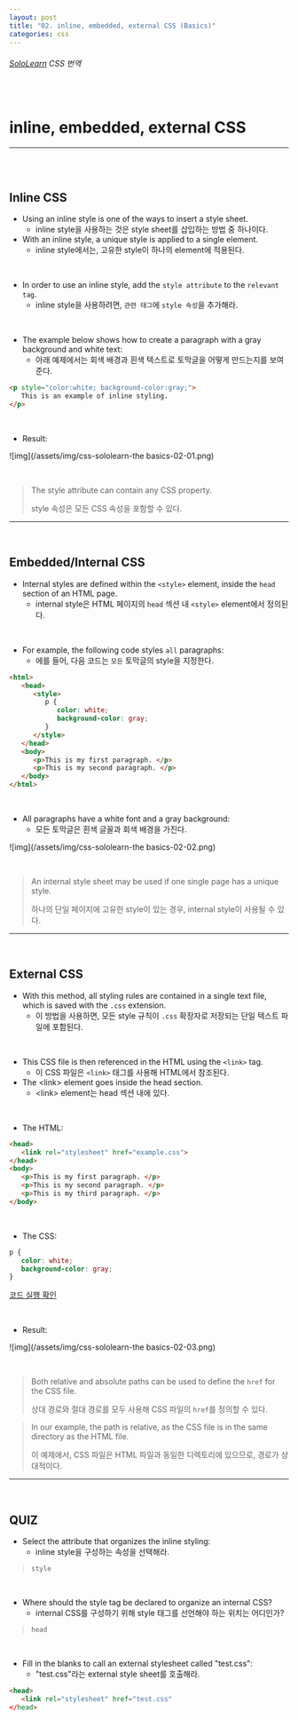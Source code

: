 ```yaml
---
layout: post
title: "02. inline, embedded, external CSS (Basics)"
categories: css
---
```


###### [SoloLearn](https://www.sololearn.com/) CSS 번역

<br>

# inline, embedded, external CSS

------

<br>

<br>

## Inline CSS

- Using an inline style is one of the ways to insert a style sheet.
  - inline style을 사용하는 것은 style sheet를 삽입하는 방법 중 하나이다.
- With an inline style, a unique style is applied to a single element.
  - inline style에서는, 고유한 style이 하나의 element에 적용된다.

<br>

- In order to use an inline style, add the `style attribute` to the `relevant tag`.
  - inline style을 사용하려면, `관련 태그`에 `style 속성`을 추가해라.

<br>

- The example below shows how to create a paragraph with a gray background and white text:
  - 아래 예제에서는 회색 배경과 흰색 텍스트로 토막글을 어떻게 만드는지를 보여준다.

```html
<p style="color:white; background-color:gray;">
   This is an example of inline styling.
</p>
```

<br>

- Result:

![img](/assets/img/css-sololearn-the basics-02-01.png)

<br>

> The style attribute can contain any CSS property.
>
> style 속성은 모든 CSS 속성을 포함할 수 있다.

------

<br>

## Embedded/Internal CSS

- Internal styles are defined within the `<style>` element, inside the `head` section of an HTML page.
  - internal style은 HTML 페이지의 `head` 섹션 내 `<style>` element에서 정의된다.

<br>

- For example, the following code styles `all` paragraphs:
  - 에를 들어, 다음 코드는 `모든` 토막글의 style을 지정한다.

```html
<html>
   <head>
      <style>
         p {
            color: white;
            background-color: gray;
         }
      </style>
   </head>
   <body>
      <p>This is my first paragraph. </p>
      <p>This is my second paragraph. </p>
   </body>
</html>
```

<br>

- All paragraphs have a white font and a gray background:
  - 모든 토막글은 흰색 글꼴과 회색 배경을 가진다.

![img](/assets/img/css-sololearn-the basics-02-02.png)

<br>

> An internal style sheet may be used if one single page has a unique style.
>
> 하나의 단일 페이지에 고유한 style이 있는 경우, internal style이 사용될 수 있다.

------

<br>

## External CSS

- With this method, all styling rules are contained in a single text file, which is saved with the `.css` extension.
  - 이 방법을 사용하면, 모든 style 규칙이 `.css` 확장자로 저장되는 단일 텍스트 파일에 포함된다.

<br>

- This CSS file is then referenced in the HTML using the `<link>` tag.
  - 이 CSS 파일은 `<link>` 태그를 사용해 HTML에서 참조된다.
- The \<link> element goes inside the head section.
  - \<link> element는 head 섹션 내에 있다.

<br>

- The HTML:

```html
<head>
   <link rel="stylesheet" href="example.css">
</head>
<body>
   <p>This is my first paragraph. </p>
   <p>This is my second paragraph. </p>
   <p>This is my third paragraph. </p>
</body>
```

<br>

- The CSS:

```css
p {
   color: white;
   background-color: gray;
}
```

[코드 실행 확인](https://code.sololearn.com/502/#css)

<br>

- Result:

![img](/assets/img/css-sololearn-the basics-02-03.png)

<br>

> Both relative and absolute paths can be used to define the `href` for the CSS file.
>
> 상대 경로와 절대 경로를 모두 사용해 CSS 파일의 `href`를 정의할 수 있다.

> In our example, the path is relative, as the CSS file is in the same directory as the HTML file.
>
> 이 예제에서, CSS 파일은 HTML 파일과 동일한 디렉토리에 있으므로, 경로가 상대적이다.

------

<br>

## QUIZ

- Select the attribute that organizes the inline styling:
  - inline style을 구성하는 속성을 선택해라.

> `style`

<br>

- Where should the style tag be declared to organize an internal CSS?
  - internal CSS를 구성하기 위해 style 태그를 선언해야 하는 위치는 어디인가?

> `head`

<br>

- Fill in the blanks to call an external stylesheet called "test.css":
  - "test.css"라는 external style sheet를 호출해라.

```html
<head>
   <link rel="stylesheet" href="test.css"
</head>
```

<br>
